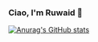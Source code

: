### Ciao, I'm Ruwaid 👋

[![Anurag's GitHub stats](https://github-readme-stats.vercel.app/api?username=I-ruwaid-I&hide=contribs,prs&show_icons=true&theme=dracula)](https://github.com/anuraghazra/github-readme-stats)

